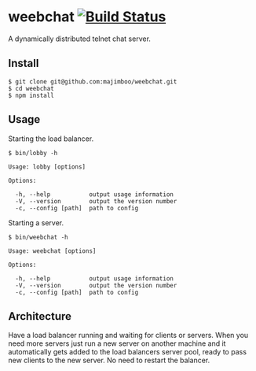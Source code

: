 weebchat [![Build Status](https://travis-ci.org/majimboo/weebchat.svg?branch=master)](https://travis-ci.org/majimboo/weebchat)
========

A dynamically distributed telnet chat server.

Install
-------

    $ git clone git@github.com:majimboo/weebchat.git
    $ cd weebchat
    $ npm install

Usage
-----

Starting the load balancer.

    $ bin/lobby -h

    Usage: lobby [options]

    Options:

      -h, --help           output usage information
      -V, --version        output the version number
      -c, --config [path]  path to config

Starting a server.

    $ bin/weebchat -h

    Usage: weebchat [options]

    Options:

      -h, --help           output usage information
      -V, --version        output the version number
      -c, --config [path]  path to config

Architecture
------------

Have a load balancer running and waiting for clients or servers. When you need
more servers just run a new server on another machine and it automatically gets
added to the load balancers server pool, ready to pass new clients to the new
server. No need to restart the balancer.
